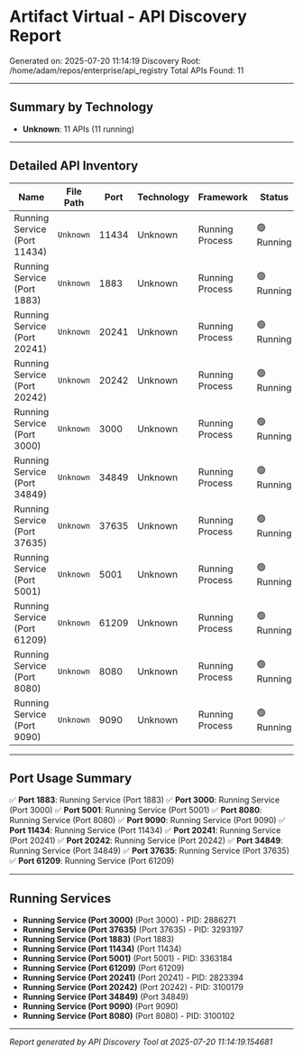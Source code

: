 # Artifact Virtual - API Discovery Report

Generated on: 2025-07-20 11:14:19
Discovery Root: /home/adam/repos/enterprise/api_registry
Total APIs Found: 11

---

## Summary by Technology

- **Unknown**: 11 APIs (11 running)

---

## Detailed API Inventory

| Name | File Path | Port | Technology | Framework | Status | Endpoints |
|------|-----------|------|------------|-----------|--------|----------|
| Running Service (Port 11434) | `Unknown` | 11434 | Unknown | Running Process | 🟢 Running |  |
| Running Service (Port 1883) | `Unknown` | 1883 | Unknown | Running Process | 🟢 Running |  |
| Running Service (Port 20241) | `Unknown` | 20241 | Unknown | Running Process | 🟢 Running |  |
| Running Service (Port 20242) | `Unknown` | 20242 | Unknown | Running Process | 🟢 Running |  |
| Running Service (Port 3000) | `Unknown` | 3000 | Unknown | Running Process | 🟢 Running |  |
| Running Service (Port 34849) | `Unknown` | 34849 | Unknown | Running Process | 🟢 Running |  |
| Running Service (Port 37635) | `Unknown` | 37635 | Unknown | Running Process | 🟢 Running |  |
| Running Service (Port 5001) | `Unknown` | 5001 | Unknown | Running Process | 🟢 Running |  |
| Running Service (Port 61209) | `Unknown` | 61209 | Unknown | Running Process | 🟢 Running |  |
| Running Service (Port 8080) | `Unknown` | 8080 | Unknown | Running Process | 🟢 Running |  |
| Running Service (Port 9090) | `Unknown` | 9090 | Unknown | Running Process | 🟢 Running |  |

---

## Port Usage Summary

✅ **Port 1883**: Running Service (Port 1883)
✅ **Port 3000**: Running Service (Port 3000)
✅ **Port 5001**: Running Service (Port 5001)
✅ **Port 8080**: Running Service (Port 8080)
✅ **Port 9090**: Running Service (Port 9090)
✅ **Port 11434**: Running Service (Port 11434)
✅ **Port 20241**: Running Service (Port 20241)
✅ **Port 20242**: Running Service (Port 20242)
✅ **Port 34849**: Running Service (Port 34849)
✅ **Port 37635**: Running Service (Port 37635)
✅ **Port 61209**: Running Service (Port 61209)

---

## Running Services

- **Running Service (Port 3000)** (Port 3000) - PID: 2886271
- **Running Service (Port 37635)** (Port 37635) - PID: 3293197
- **Running Service (Port 1883)** (Port 1883)
- **Running Service (Port 11434)** (Port 11434)
- **Running Service (Port 5001)** (Port 5001) - PID: 3363184
- **Running Service (Port 61209)** (Port 61209)
- **Running Service (Port 20241)** (Port 20241) - PID: 2823394
- **Running Service (Port 20242)** (Port 20242) - PID: 3100179
- **Running Service (Port 34849)** (Port 34849)
- **Running Service (Port 9090)** (Port 9090)
- **Running Service (Port 8080)** (Port 8080) - PID: 3100102

---

*Report generated by API Discovery Tool at 2025-07-20 11:14:19.154681*
